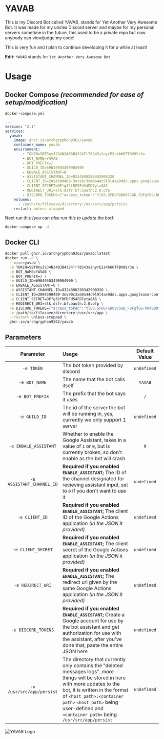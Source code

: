 # YAVAB
This is my Discord Bot called YAVAB, stands for Yet Another Very Awesome Bot. It was made for my uncles Discord server and maybe for my personal servers sometime in the future,  this used to be a private repo but now anybody can view/judge my code!

This is very fun and I plan to continue developing it for a while at least!

**Edit:** `YAVAB` stands for `Yet Another Very Awesome Bot`

# Usage
## Docker Compose *(recommended for ease of setup/modification)*
`docker-compose.yml`
```yml
---
version: "2.1"
services:
  yavab:
    image: ghcr.io/archgryphon9362/yavab
    container_name: yavab
    environment:
        - TOKEN=SBTRnyJ234N34B3B4324Tr78543s2nyrE2s4b66TTBV8Sr3e
        - BOT_NAME=YAVAB
        - BOT_PREFIX=/
        - GUILD_ID=69049503490904900
        - ENBALE_ASSISTANT=0
        - ASSISTANT_CHANNEL_ID=8324890290342908320
        - CLIENT_ID=2094390409-3nv90c3xm9o44c9l9l4ae9dds.apps.googleusercontent.com
        - CLIENT_SECRET=DFfg32fDFDFd54FD7yta8AS
        - REDIRECT_URI=slk:dsfr:bf:oauth:2.0:ofp
        - DISCORD_TOKENS={"access_token":"tl03.SFDGFGD697SGD_FDFgfGG-hHd889fgfSGHDn48rjnV--BNH9JufBb.DNht0468dYBTVS-g8bB","refresh_token":"1//eko43F-RE5GBnhg_fjvgb0v9mretv95DSGer446DFHGGfhjh33Gg4GGFG333hhgid8","scope":"https://www.googleapis.com/auth/assistant-sdk-prototype","token_type":"Bearer","expiry_date":1694202150748}
    volumes:
      - /path/to/filesave/directory:/usr/src/app/persist
    restart: unless-stopped
```

Next run this *(you can also run this to update the bot)*:

```sh
docker-compose up -d
```

## Docker CLI

```sh
docker pull ghcr.io/archgryphon9362/yavab:latest
docker run -d \
  --name=yavab \
  -e TOKEN=SBTRnyJ234N34B3B4324Tr78543s2nyrE2s4b66TTBV8Sr3e \
  -e BOT_NAME=YAVAB \
  -e BOT_PREFIX=/ \
  -e GUILD_ID=69049503490904900 \
  -e ENBALE_ASSISTANT=0 \
  -e ASSISTANT_CHANNEL_ID=8324890290342908320 \
  -e CLIENT_ID=2094390409-3nv90c3xm9o44c9l9l4ae9dds.apps.googleusercontent.com \
  -e CLIENT_SECRET=DFfg32fDFDFd54FD7yta8AS \
  -e REDIRECT_URI=slk:dsfr:bf:oauth:2.0:ofp \
  -e DISCORD_TOKENS={"access_token":"tl03.SFDGFGD697SGD_FDFgfGG-hHd889fgfSGHDn48rjnV--BNH9JufBb.DNht0468dYBTVS-g8bB","refresh_token":"1//eko43F-RE5GBnhg_fjvgb0v9mretv95DSGer446DFHGGfhjh33Gg4GGFG333hhgid8","scope":"https://www.googleapis.com/auth/assistant-sdk-prototype","token_type":"Bearer","expiry_date":1694202150748} \
  -v /path/to/filesave/directory:/usr/src/app \
  --restart unless-stopped \
  ghcr.io/archgryphon9362/yavab
```

## Parameters
Parameter|Usage|Default Value
:-:|:-|:-:
`-e TOKEN`|The bot token provided by discord|`undefined`
`-e BOT_NAME`|The name that the bot calls itself|`YAVAB`
`-e BOT_PREFIX`|The prefix that the bot says it uses|`/`
`-e GUILD_ID`|The id of the server the bot will be running in, yes, currently we only support 1 server|`undefined`
`-e ENBALE_ASSISTANT`|Whether to enable the Google Assistant, takes in a value of `1` or `0`, but is currently broken, so don't enable as the bot will crash|`0`
`-e ASSISTANT_CHANNEL_ID`|**Required if you enabled `ENABLE_ASSISTANT`;** The ID of the channel designated for recieving assistant input, set to `0` if you don't want to use it|`undefined`
`-e CLIENT_ID`|**Required if you enabled `ENABLE_ASSISTANT`;** The client ID of the Google Actions application *(in the JSON it provided)*|`undefined`
`-e CLIENT_SECRET`|**Required if you enabled `ENABLE_ASSISTANT`;** The client secret of the Google Actions application *(in the JSON it provided)*|`undefined`
`-e REDIRECT_URI`|**Required if you enabled `ENABLE_ASSISTANT`;** The redirect uri given by the same Google Actions application *(in the JSON it provided)*|`undefined`
`-e DISCORD_TOKENS`|**Required if you enabled `ENABLE_ASSISTANT`;** Create a Google account for use by the bot assistant and get authorization for use with the assistant, after you've done that, paste the entire JSON here|`undefined`
`-v /usr/src/app/persist`|The directory that currently only contains the "deleted messages logs", more things will be stored in here with more updates to the bot, it is written in the format of `<host path>:<container path>` `<host path>` being user-defined and `<container path>` being `/usr/src/app/persist`|`undefined`

![YAVAB Logo](https://github.com/ArchGryphon9362/YAVAB/raw/main/icon/YAVAB.png)